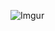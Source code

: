 



![Imgur](https://img00.deviantart.net/8a3c/i/2015/279/e/9/kofuku_ebisu__noragami__by_skyarctic-d9c6669.png)
